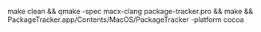  make clean && qmake -spec macx-clang package-tracker.pro && make && PackageTracker.app/Contents/MacOS/PackageTracker -platform cocoa    